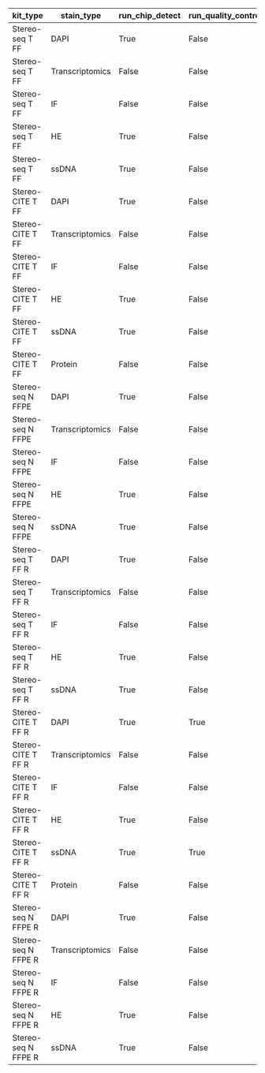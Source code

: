 | kit_type | stain_type | run_chip_detect | run_quality_control | run_tissue_segmentation | run_cell_segmentation | correct_radius | channel_align | run_qc | run_alignment | run_matrix_extract | run_report | run_annotation |
| --- | --- | --- | --- | --- | --- | --- | --- | --- | --- | --- | --- | --- |
| Stereo-seq T FF  | DAPI | True | False | True | True | 10 | -1 | True | True | False | False | False |
| Stereo-seq T FF  | Transcriptomics | False | False | True | False | 0 | -1 | True | True | False | False | False |
| Stereo-seq T FF  | IF | False | False | True | False | 0 | 0 | True | True | False | False | False |
| Stereo-seq T FF  | HE | True | False | True | True | 10 | -1 | True | True | False | False | False |
| Stereo-seq T FF  | ssDNA | True | False | True | True | 10 | -1 | True | True | False | False | False |
| Stereo-CITE T FF  | DAPI | True | False | True | True | 10 | -1 | True | True | False | False | False |
| Stereo-CITE T FF  | Transcriptomics | False | False | True | False | 0 | -1 | True | True | False | False | False |
| Stereo-CITE T FF  | IF | False | False | True | False | 0 | 0 | True | True | False | False | False |
| Stereo-CITE T FF  | HE | True | False | True | True | 10 | -1 | True | True | False | False | False |
| Stereo-CITE T FF  | ssDNA | True | False | True | True | 10 | -1 | True | True | False | False | False |
| Stereo-CITE T FF  | Protein | False | False | True | False | 0 | -1 | True | True | False | False | False |
| Stereo-seq N FFPE  | DAPI | True | False | True | True | 10 | -1 | True | True | False | False | False |
| Stereo-seq N FFPE  | Transcriptomics | False | False | True | False | 0 | -1 | True | True | False | False | False |
| Stereo-seq N FFPE  | IF | False | False | True | False | 0 | 0 | True | True | False | False | False |
| Stereo-seq N FFPE  | HE | True | False | True | False | 10 | -1 | True | True | False | False | False |
| Stereo-seq N FFPE  | ssDNA | True | False | True | True | 10 | -1 | True | True | False | False | False |
| Stereo-seq T FF R | DAPI | True | False | True | True | 10 | -1 | True | True | True | False | False |
| Stereo-seq T FF R | Transcriptomics | False | False | True | False | 0 | -1 | True | True | True | False | False |
| Stereo-seq T FF R | IF | False | False | True | False | 0 | 0 | True | True | True | False | False |
| Stereo-seq T FF R | HE | True | False | True | True | 10 | -1 | True | True | True | False | False |
| Stereo-seq T FF R | ssDNA | True | False | True | True | 10 | -1 | True | True | True | False | False |
| Stereo-CITE T FF R | DAPI | True | True | True | True | 10 | -1 | True | True | True | False | False |
| Stereo-CITE T FF R | Transcriptomics | False | False | True | False | 0 | -1 | True | True | True | False | False |
| Stereo-CITE T FF R | IF | False | False | True | True | 0 | 0 | True | True | True | False | False |
| Stereo-CITE T FF R | HE | True | False | True | True | 10 | -1 | True | True | True | False | False |
| Stereo-CITE T FF R | ssDNA | True | True | True | True | 10 | -1 | True | True | True | False | False |
| Stereo-CITE T FF R | Protein | False | False | True | False | 0 | -1 | True | True | True | False | False |
| Stereo-seq N FFPE R | DAPI | True | False | True | True | 10 | -1 | True | True | True | False | False |
| Stereo-seq N FFPE R | Transcriptomics | False | False | True | False | 0 | -1 | True | True | True | False | False |
| Stereo-seq N FFPE R | IF | False | False | True | False | 0 | 0 | True | True | True | False | False |
| Stereo-seq N FFPE R | HE | True | False | True | True | 10 | -1 | True | True | True | False | False |
| Stereo-seq N FFPE R | ssDNA | True | False | True | True | 10 | -1 | True | True | True | False | False |
